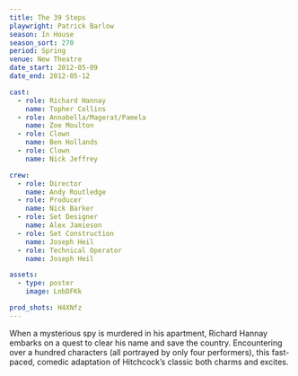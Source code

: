 ```yaml
---
title: The 39 Steps
playwright: Patrick Barlow
season: In House
season_sort: 270
period: Spring
venue: New Theatre
date_start: 2012-05-09
date_end: 2012-05-12

cast:
  - role: Richard Hannay
    name: Topher Collins
  - role: Annabella/Magerat/Pamela
    name: Zoe Moulton
  - role: Clown
    name: Ben Hollands
  - role: Clown
    name: Nick Jeffrey

crew:
  - role: Director
    name: Andy Routledge
  - role: Producer
    name: Nick Barker
  - role: Set Designer
    name: Alex Jamieson
  - role: Set Construction
    name: Joseph Heil
  - role: Technical Operator
    name: Joseph Heil

assets:
  - type: poster
    image: LnbDFKk

prod_shots: H4XNfz
---
```


When a mysterious spy is murdered in his apartment, Richard Hannay embarks on a quest to clear his name and save the country. Encountering over a hundred characters (all portrayed by only four performers), this fast-paced, comedic adaptation of Hitchcock’s classic both charms and excites.
